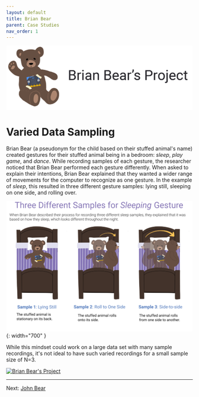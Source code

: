 ```yaml
---
layout: default
title: Brian Bear
parent: Case Studies
nav_order: 1
---
```


![Brain Bear banner](/img/brian-bear-project.png)

# Varied Data Sampling

Brian Bear (a pseudonym for the child based on their stuffed animal's name) created gestures for their stuffed animal being in a bedroom: _sleep_, _play game_, and _dance_. While recording samples of each gesture, the researcher noticed that Brian Bear performed each gesture differently. When asked to explain their intentions, Brian Bear explained that they wanted a wider range of movements for the computer to recognize as one gesture. In the example of _sleep_, this resulted in three different gesture samples: lying still, sleeping on one side, and rolling over.

![sleeping gestures](/img/sleeping-gestures-1.svg){: width="700" }

While this mindset could work on a large data set with many sample recordings, it's not ideal to have such varied recordings for a small sample size of N=3.

<div class='tableauPlaceholder' id='viz1620602511003' style='position: relative'>
  <noscript>
    <a href='#'>
      <img alt='Brian Bear&#39;s Project ' src='https:&#47;&#47;public.tableau.com&#47;static&#47;images&#47;Br&#47;BrianBearsProject&#47;BrianBearsProject&#47;1_rss.png' style='border: none' />
    </a>
  </noscript>
  <object class='tableauViz'  style='display:none;'>
    <param name='host_url' value='https%3A%2F%2Fpublic.tableau.com%2F' /> 
    <param name='embed_code_version' value='3' /> 
    <param name='site_root' value='' />
    <param name='name' value='BrianBearsProject&#47;BrianBearsProject' />
    <param name='tabs' value='no' /><param name='toolbar' value='yes' />
    <param name='static_image' value='https:&#47;&#47;public.tableau.com&#47;static&#47;images&#47;Br&#47;BrianBearsProject&#47;BrianBearsProject&#47;1.png' /> 
    <param name='animate_transition' value='yes' />
    <param name='display_static_image' value='yes' />
    <param name='display_spinner' value='yes' />
    <param name='display_overlay' value='yes' />
    <param name='display_count' value='yes' />
    <param name='language' value='en' />
  </object>
</div>                

<script type='text/javascript'>
  var divElement = document.getElementById('viz1620602511003');
  var vizElement = divElement.getElementsByTagName('object')[0];
  if ( divElement.offsetWidth > 800 ) { 
    vizElement.style.width='1000px';vizElement.style.height='827px';}
  else if ( divElement.offsetWidth > 500 ) { 
    vizElement.style.width='1000px';vizElement.style.height='827px';} 
  else { 
    vizElement.style.width='100%';vizElement.style.height='777px';}
  var scriptElement = document.createElement('script');
  scriptElement.src = 'https://public.tableau.com/javascripts/api/viz_v1.js';
  vizElement.parentNode.insertBefore(scriptElement, vizElement);
</script>

* * *
Next: [John Bear](john-bear)
